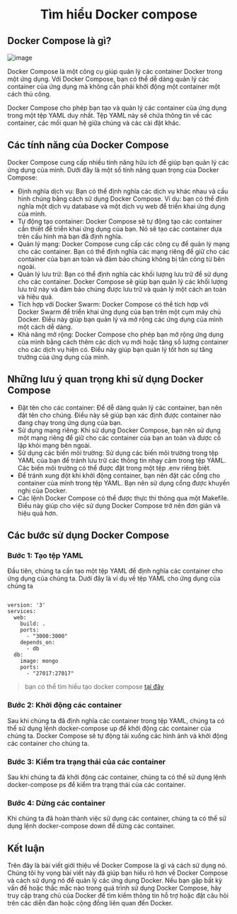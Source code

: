 <p align="center">
 <h1 align="center">Tìm hiểu Docker compose </h1>
</p>

## Docker Compose là gì?

![image](https://github.com/thangdtph27626/LearnDockerCompose.github.io/assets/109157942/850a84bc-32a7-4001-b44b-05b0d4aca045)

Docker Compose là một công cụ giúp quản lý các container Docker trong một ứng dụng. Với Docker Compose, bạn có thể dễ dàng quản lý các container của ứng dụng mà không cần phải khởi động một container một cách thủ công.

Docker Compose cho phép bạn tạo và quản lý các container của ứng dụng trong một tệp YAML duy nhất. Tệp YAML này sẽ chứa thông tin về các container, các mối quan hệ giữa chúng và các cài đặt khác.

## Các tính năng của Docker Compose
Docker Compose cung cấp nhiều tính năng hữu ích để giúp bạn quản lý các ứng dụng của mình. Dưới đây là một số tính năng quan trọng của Docker Compose:

- Định nghĩa dịch vụ: Bạn có thể định nghĩa các dịch vụ khác nhau và cấu hình chúng bằng cách sử dụng Docker Compose. Ví dụ: bạn có thể định nghĩa một dịch vụ database và một dịch vụ web để triển khai ứng dụng của mình.
- Tự động tạo container: Docker Compose sẽ tự động tạo các container cần thiết để triển khai ứng dụng của bạn. Nó sẽ tạo các container dựa trên cấu hình mà bạn đã định nghĩa.
- Quản lý mạng: Docker Compose cung cấp các công cụ để quản lý mạng cho các container. Bạn có thể định nghĩa các mạng riêng để giữ cho các container của bạn an toàn và đảm bảo chúng không bị tấn công từ bên ngoài.
- Quản lý lưu trữ: Bạn có thể định nghĩa các khối lượng lưu trữ để sử dụng cho các container. Docker Compose sẽ giúp bạn quản lý các khối lượng lưu trữ này và đảm bảo chúng được lưu trữ và quản lý một cách an toàn và hiệu quả.
- Tích hợp với Docker Swarm: Docker Compose có thể tích hợp với Docker Swarm để triển khai ứng dụng của bạn trên một cụm máy chủ Docker. Điều này giúp bạn quản lý và mở rộng các ứng dụng của mình một cách dễ dàng.
- Khả năng mở rộng: Docker Compose cho phép bạn mở rộng ứng dụng của mình bằng cách thêm các dịch vụ mới hoặc tăng số lượng container cho các dịch vụ hiện có. Điều này giúp bạn quản lý tốt hơn sự tăng trưởng của ứng dụng của mình.

##  Những lưu ý quan trọng khi sử dụng Docker Compose
- Đặt tên cho các container: Để dễ dàng quản lý các container, bạn nên đặt tên cho chúng. Điều này sẽ giúp bạn xác định được container nào đang chạy trong ứng dụng của bạn.
- Sử dụng mạng riêng: Khi sử dụng Docker Compose, bạn nên sử dụng một mạng riêng để giữ cho các container của bạn an toàn và được cô lập khỏi mạng bên ngoài.
- Sử dụng các biến môi trường: Sử dụng các biến môi trường trong tệp YAML của bạn để tránh lưu trữ các thông tin nhạy cảm trong tệp YAML. Các biến môi trường có thể được đặt trong một tệp .env riêng biệt.
- Để tránh xung đột khi khởi động container, bạn nên đặt các cổng cho container của mình trong tệp YAML. Bạn nên sử dụng cổng được khuyến nghị của Docker.
- Các lệnh Docker Compose có thể được thực thi thông qua một Makefile. Điều này giúp cho việc sử dụng Docker Compose trở nên đơn giản và hiệu quả hơn.

## Các bước sử dụng Docker Compose 

### Bước 1: Tạo tệp YAML

Đầu tiên, chúng ta cần tạo một tệp YAML để định nghĩa các container cho ứng dụng của chúng ta. Dưới đây là ví dụ về tệp YAML cho ứng dụng của chúng ta

```

version: '3'
services:
  web:
    build: .
    ports:
      - "3000:3000"
    depends_on:
      - db
  db:
    image: mongo
    ports:
      - "27017:27017"

```

> bạn có thể tìm hiểu tạo docker compose [tại đây](https://www.baeldung.com/ops/docker-compose)

### Bước 2: Khởi động các container
Sau khi chúng ta đã định nghĩa các container trong tệp YAML, chúng ta có thể sử dụng lệnh docker-compose up để khởi động các container của chúng ta. Docker Compose sẽ tự động tải xuống các hình ảnh và khởi động các container cho chúng ta.

### Bước 3: Kiểm tra trạng thái của các container
Sau khi chúng ta đã khởi động các container, chúng ta có thể sử dụng lệnh docker-compose ps để kiểm tra trạng thái của các container.

### Bước 4: Dừng các container
Khi chúng ta đã hoàn thành việc sử dụng các container, chúng ta có thể sử dụng lệnh docker-compose down để dừng các container.

## Kết luận
Trên đây là bài viết giới thiệu về Docker Compose là gì và cách sử dụng nó. Chúng tôi hy vọng bài viết này đã giúp bạn hiểu rõ hơn về Docker Compose và cách sử dụng nó để quản lý các ứng dụng Docker. Nếu bạn gặp bất kỳ vấn đề hoặc thắc mắc nào trong quá trình sử dụng Docker Compose, hãy truy cập trang chủ của Docker để tìm kiếm thông tin hỗ trợ hoặc đặt câu hỏi trên các diễn đàn hoặc cộng đồng liên quan đến Docker.

